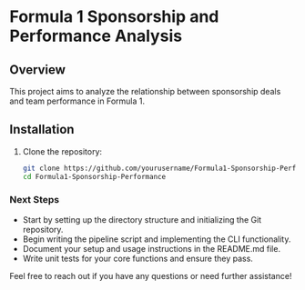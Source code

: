 # Formula 1 Sponsorship and Performance Analysis

## Overview
This project aims to analyze the relationship between sponsorship deals and team performance in Formula 1.

## Installation
1. Clone the repository:
   ```bash
   git clone https://github.com/yourusername/Formula1-Sponsorship-Performance.git
   cd Formula1-Sponsorship-Performance
   ```


### Next Steps
- Start by setting up the directory structure and initializing the Git repository.
- Begin writing the pipeline script and implementing the CLI functionality.
- Document your setup and usage instructions in the README.md file.
- Write unit tests for your core functions and ensure they pass.

Feel free to reach out if you have any questions or need further assistance!
